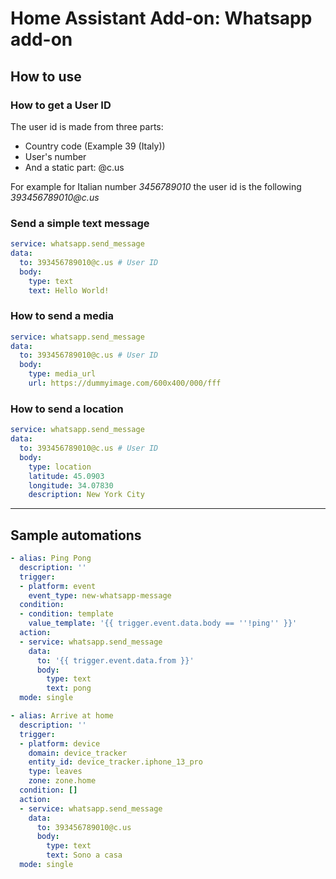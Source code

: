 # Home Assistant Add-on: Whatsapp add-on

## How to use

### How to get a User ID
The user id is made from three parts:
- Country code (Example 39 (Italy))
- User's number
- And a static part: @c.us

For example for Italian number _3456789010_ the user id is the following _393456789010@c.us_

### Send a simple text message

```yaml
service: whatsapp.send_message
data:
  to: 393456789010@c.us # User ID
  body:
    type: text
    text: Hello World!
```

### How to send a media
```yaml
service: whatsapp.send_message
data:
  to: 393456789010@c.us # User ID
  body:
    type: media_url
    url: https://dummyimage.com/600x400/000/fff
```

### How to send a location
```yaml
service: whatsapp.send_message
data:
  to: 393456789010@c.us # User ID
  body:
    type: location
    latitude: 45.0903
    longitude: 34.07830
    description: New York City
```

---

## Sample automations

```yaml
- alias: Ping Pong
  description: ''
  trigger:
  - platform: event
    event_type: new-whatsapp-message
  condition:
  - condition: template
    value_template: '{{ trigger.event.data.body == ''!ping'' }}'
  action:
  - service: whatsapp.send_message
    data:
      to: '{{ trigger.event.data.from }}'
      body:
        type: text
        text: pong
  mode: single

```

```yaml
- alias: Arrive at home
  description: ''
  trigger:
  - platform: device
    domain: device_tracker
    entity_id: device_tracker.iphone_13_pro
    type: leaves
    zone: zone.home
  condition: []
  action:
  - service: whatsapp.send_message
    data:
      to: 393456789010@c.us
      body:
        type: text
        text: Sono a casa
  mode: single
```